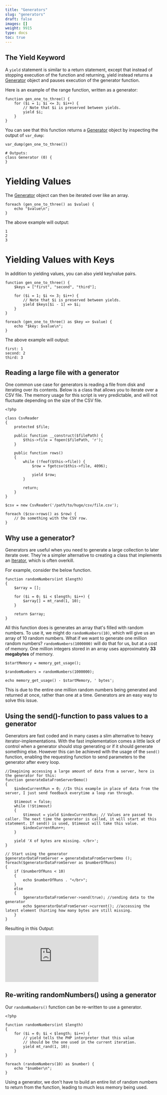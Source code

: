 ```yaml
---
title: "Generators"
slug: "generators"
draft: false
images: []
weight: 9915
type: docs
toc: true
---
```


## The Yield Keyword
A `yield` statement is similar to a return statement, except that instead of stopping execution of the function and returning, yield instead returns a [Generator][2] object and pauses execution of the generator function.

Here is an example of the range function, written as a generator:

    function gen_one_to_three() {
        for ($i = 1; $i <= 3; $i++) {
            // Note that $i is preserved between yields.
            yield $i;
        }
    }

You can see that this function returns a [Generator][2] object by inspecting the output of `var_dump`:

    var_dump(gen_one_to_three())
    
    # Outputs:
    class Generator (0) {
    }
    


# Yielding Values

The [Generator][2] object can then be iterated over like an array.
    
    foreach (gen_one_to_three() as $value) {
        echo "$value\n";
    }

The above example will output:

    1
    2
    3

# Yielding Values with Keys

In addition to yielding values, you can also yield key/value pairs.

    function gen_one_to_three() {
        $keys = ["first", "second", "third"];

        for ($i = 1; $i <= 3; $i++) {
            // Note that $i is preserved between yields.
            yield $keys[$i - 1] => $i;
        }
    }
    
    foreach (gen_one_to_three() as $key => $value) {
        echo "$key: $value\n";
    }

The above example will output:

    first: 1
    second: 2
    third: 3


[1]: http://php.net/manual/en/language.generators.syntax.php
[2]: http://php.net/manual/en/class.generator.php

## Reading a large file with a generator
One common use case for generators is reading a file from disk and iterating over its contents. Below is a class that allows you to iterate over a CSV file. The memory usage for this script is very predictable, and will not fluctuate depending on the size of the CSV file.

    <?php
    
    class CsvReader
    {
        protected $file;
     
        public function __construct($filePath) {
            $this->file = fopen($filePath, 'r');
        }
     
        public function rows()
        {
            while (!feof($this->file)) {
                $row = fgetcsv($this->file, 4096);
                
                yield $row;
            }
            
            return;
        }
    }
     
    $csv = new CsvReader('/path/to/huge/csv/file.csv');
    
    foreach ($csv->rows() as $row) {
        // Do something with the CSV row.
    }

## Why use a generator?
Generators are useful when you need to generate a large collection to later iterate over. They're a simpler alternative to creating a class that implements an [Iterator][1], which is often overkill.

For example, consider the below function.

    function randomNumbers(int $length)
    {
        $array = [];
        
        for ($i = 0; $i < $length; $i++) {
            $array[] = mt_rand(1, 10);
        }
        
        return $array;
    }

All this function does is generates an array that's filled with random numbers. To use it, we might do `randomNumbers(10)`, which will give us an array of 10 random numbers. What if we want to generate one million random numbers? `randomNumbers(1000000)` will do that for us, but at a cost of memory. One million integers stored in an array uses approximately **33 megabytes** of memory.

    $startMemory = memory_get_usage();
    
    $randomNumbers = randomNumbers(1000000);
    
    echo memory_get_usage() - $startMemory, ' bytes';

This is due to the entire one million random numbers being generated and returned at once, rather than one at a time. Generators are an easy way to solve this issue.

  [1]: http://php.net/manual/en/class.iterator.php

## Using the send()-function to pass values to a generator
Generators are fast coded and in many cases a slim alternative to heavy iterator-implementations. 
With the fast implementation comes a little lack of control when a generator should stop generating or if it should generate something else. However this can be achieved with the usage of the `send()` function, enabling the requesting function to send parameters to the generator after every loop.


    //Imagining accessing a large amount of data from a server, here is the generator for this:
    function generateDataFromServerDemo()
    {
        $indexCurrentRun = 0; //In this example in place of data from the server, I just send feedback everytime a loop ran through.
    
        $timeout = false;
        while (!$timeout)
        {
            $timeout = yield $indexCurrentRun; // Values are passed to caller. The next time the generator is called, it will start at this statement. If send() is used, $timeout will take this value.
            $indexCurrentRun++;
        }
    
        yield 'X of bytes are missing. </br>';
    }
    
    // Start using the generator
    $generatorDataFromServer = generateDataFromServerDemo ();
    foreach($generatorDataFromServer as $numberOfRuns)
    {
        if ($numberOfRuns < 10)
        {
            echo $numberOfRuns . "</br>";
        }
        else
        {
            $generatorDataFromServer->send(true); //sending data to the generator
            echo $generatorDataFromServer->current(); //accessing the latest element (hinting how many bytes are still missing.
        }
    }
    
Resulting in this Output:

[![enter image description here][1]][1]
    
    
  [1]: https://i.stack.imgur.com/ipsO9.png

## Re-writing randomNumbers() using a generator
Our `randomNumbers()` function can be re-written to use a generator.

    <?php
    
    function randomNumbers(int $length)
    {
        for ($i = 0; $i < $length; $i++) {
            // yield tells the PHP interpreter that this value
            // should be the one used in the current iteration.
            yield mt_rand(1, 10);
        }
    }
    
    foreach (randomNumbers(10) as $number) {
        echo "$number\n";
    }

Using a generator, we don't have to build an entire list of random numbers to return from the function, leading to much less memory being used.

